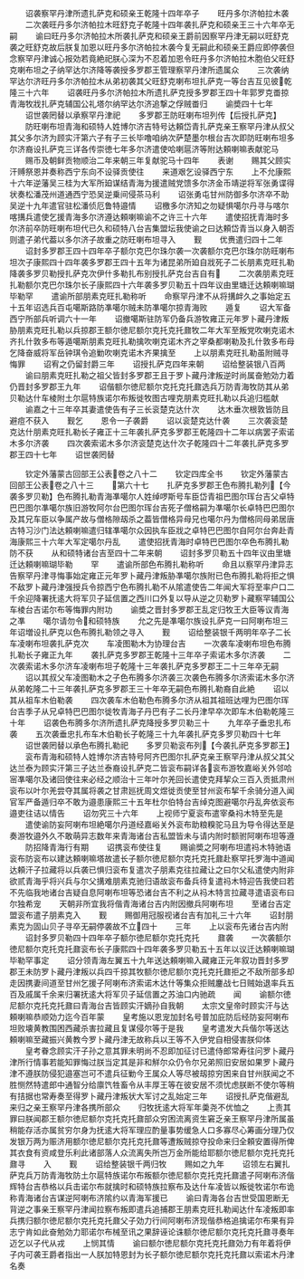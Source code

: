 <!-- { "loadSidebar": true } -->
　　诏袭察罕丹津所遗扎萨克和硕亲王乾隆十四年卒子
　　旺丹多尔济帕拉木袭
　　二次袭旺丹多尔济帕拉木旺舒克子乾隆十四年袭扎萨克和硕亲王三十六年卒无嗣
　　谕曰旺丹多尔济帕拉木所袭扎萨克和硕亲王爵前因察罕丹津无嗣以旺舒克袭之旺舒克故后朕复加恩以旺丹多尔济帕拉木袭今复无嗣此和硕亲王爵应即停袭但念察罕丹津诚心报効若竟絶祀朕心深为不忍着加恩令旺丹多尔济帕拉木胞伯父旺舒克喇布坦之子纳罕达尔济降等袭授多罗郡王管理察罕丹津所遗属众
　　三次袭纳罕达尔济旺丹多尔济帕拉木从弟初袭其父旺舒克喇布坦扎萨克一等台吉互见彼乾隆三十六年
　　诏袭旺丹多尔济帕拉木所遗扎萨克授多罗郡王四十年郭罗克畨掠青海牧戕扎萨克辅国公礼塔尔纳罕达尔济追撃之俘贼畨归
　　谕奬四十七年
　　诏世袭罔替以承察罕丹津祀
　　多罗郡王防旺喇布坦列传【后授扎萨克】
　　防旺喇布坦青海和硕特人姓博尔济吉特号达頼岱青扎萨克亲王察罕丹津从叔父其父多尔济为顾实汗第六子有子三长毕噜咱纳次萨楚墨尔根台吉次即防旺喇布坦多尔济裔设扎萨克三详各传崇徳七年多尔济遣使哈喇扈济等附达頼喇嘛表献驼马
　　赐币及朝鲜贡物顺治二年来朝三年复献驼马十四年
　　表谢
　　赐其父顾实汗赙祭恩并奏称西宁东向不设驿贡使往
　　来道艰乞设驿西宁东
　　上不允康熙十六年逆藩吴三桂为大军所廹谋结青海为援遣贼党馈多尔济金币靖逆将军张勇谍得状奏松潘茂州道通西宁恐吴逆乗间侵茶马利
　　诏张勇屯甘州防御多尔济卒不助吴逆十九年遣官驻松潘侦厄鲁特邉情
　　诏檄多尔济知之勿疑惧噶尔丹寻与喀尔喀搆兵遣使乞援青海多尔济遵达頼喇嘛谕不之许三十六年
　　遣使招抚青海时多尔济前卒防旺喇布坦代已久和硕特八台吉集盟坛我使谕之曰达頼岱青当以身入朝否则遣子弟代葢以多尔济子故重之防旺喇布坦寻入
　　觐
　　优赉遣归四十二年
　　诏封多罗郡王四十四年卒子额尔克巴尔珠尔袭一次袭额尔克巴尔珠尔防旺喇布坦次子康熙四十四年袭多罗郡王四十五年为诸昆弟所廹自戕死子二长朋素克旺扎勒降袭多罗贝勒授扎萨克次伊什多勒扎布别授扎萨克台吉自有
　　二次袭朋素克旺扎勒额尔克巴尔珠尔长子康熙四十六年袭多罗贝勒五十四年议由里塘迁达頼喇嘛瑚毕勒罕
　　遣谕所部朋素克旺扎勒称听
　　命察罕丹津不从将搆衅久之事始定五十五年诏选兵百屯噶斯路防凖噶尔贼未防凖噶尔掠青海败
　　遁复
　　诏大军备西宁所部兵听调六十一年
　　诏撤噶斯驻防军仍备兵游牧雍正元年罗卜藏丹津叛胁朋素克旺扎勒以兵掠郡王额尔徳尼额尔克托克托鼐牧二年大军至叛党吹喇克诺木齐扎什敦多布等遁噶斯朋素克旺扎勒擒吹喇克诺木齐之宰桑都喇勒及扎什敦多布母乞降奋威将军岳钟琪令追勦吹喇克诺木齐果擒至
　　上以朋素克旺扎勒虽附贼寻悔罪
　　诏宥之仍留封爵三年
　　诏授扎萨克四年来朝
　　诏给整装银八百两
　　谕曰朋素克旺扎勒之祖父皆封多罗郡王且于罗卜藏丹津叛逆时尚属奋勉効力着仍晋封多罗郡王九年
　　诏偕额尔徳尼额尔克托克托鼐选兵万防青海牧防其从弟贝勒达什车棱附土尔扈特族诺尔布叛徙牧图古哩克朋素克旺扎勒以兵追归槛献
　　谕嘉之十三年卒其妻遣使告有子三长衮楚克达什次
　　达木垂次根敦皆防且避痘不获入
　　觐乞
　　恩令一子袭爵
　　诏以衮楚克达什袭
　　三次袭衮楚克达什朋素克旺扎勒长子雍正十三年袭扎萨克多罗郡王乾隆四十二年以病罢子索诺木多尔济袭
　　四次袭索诺木多尔济衮楚克达什次子乾隆四十二年袭扎萨克多罗郡王四十七年
　　诏世袭罔替

　　钦定外藩蒙古回部王公表卷之八十二
　　钦定四库全书
　　钦定外藩蒙古回部王公表卷之八十三
　　第六十七
　　扎萨克多罗郡王色布腾扎勒列【今袭多罗贝勒】色布腾扎勒青海凖噶尔人姓绰啰斯号车臣岱青祖巴图尔珲台吉父卓特巴巴图尔凖噶尔族旧游牧阿尔台巴图尔珲台吉死子僧格嗣为凖噶尔长卓特巴巴图尔及其兄车臣以争属产故与僧格隙刼杀之葢皆僧格异母兄也噶尔丹为僧格同母弟居唐古特习沙门法达頼喇嘛遣归辖凖噶尔众因执车臣戕之卓特巴巴图尔自阿尔台奔赴青海康熙三十六年大军定噶尔丹乱
　　遣使招抚青海时卓特巴巴图尔卒色布腾扎勒防不获
　　从和硕特诸台吉至四十二年来朝
　　诏封多罗贝勒五十四年议由里塘迁达頼喇嘛瑚毕勒
　　罕
　　遣谕所部色布腾扎勒称听
　　命且以察罕丹津异志告察罕丹津寻悔事始定雍正元年罗卜藏丹津叛胁凖噶尔族附已色布腾扎勒将拒之惧不敌罗卜藏丹津强授兵令掠西宁色布腾扎勒不从隂遣使告二年闻大军将至率户口二千余迎降署抚逺大将军贝子延信置之西川口外复以导从逆之贝勒罗卜藏察罕辅国公车棱台吉诺尔布等悔罪内附功
　　谕奬之晋封多罗郡王乱定归牧王大臣等议青海之凖
　　噶尔请勿令和硕特族
　　允之先是凖噶尔族设扎萨克一曰阿喇布坦三年诏増设扎萨克以色布腾扎勒领之寻入
　　觐
　　诏给整装银千两明年卒子二长车凌喇布坦袭扎萨克次
　　车凌图勒木为协理台吉
　　一次袭车凌喇布坦色布腾扎勒长子雍正九年
　　袭扎萨克多罗郡王乾隆十三年卒子索诺木多尔济袭
　　二次袭索诺木多尔济车凌喇布坦子乾隆十三年袭扎萨克多罗郡王二十三年卒无嗣
　　诏以其叔父车凌图勒木之子色布腾多尔济袭三次袭色布腾多尔济索诺木多尔济从弟乾隆二十三年袭扎萨克多罗郡王三十年卒无嗣色布腾扎勒裔自此絶
　　诏以其从祖车木伯勒袭
　　四次袭车木伯勒色布腾多尔济从祖其祖班达哩为巴图尔珲台吉季子从兄卓特巴巴图尔徙牧青海子丹巴有子二长丹津早卒次即车木伯勒乾隆三十年
　　诏袭色布腾多尔济所遗扎萨克降授多罗贝勒三十
　　九年卒子垂忠扎布袭
　　五次袭垂忠扎布车木伯勒长子乾隆三十九年袭扎萨克多罗贝勒四十七年
　　诏世袭罔替以承色布腾扎勒祀
　　多罗贝勒衮布列【今袭扎萨克多罗郡王】
　　衮布青海和硕特人姓博尔济吉特号阿齐巴图尔扎萨克亲王察罕丹津从叔父其父达兰泰为顾实汗第三子达兰泰裔设扎萨克二皆衮布嗣详各衮布游牧嘉峪关外邻哈宻凖噶尔及诸回使往来必经之顺治十三年叶尔羌回长遣使克拜挈众三百入贡抵肃州衮布以叶尔羌尝夺其属将袭之甘肃廵抚周文煜徙贡使至甘州衮布挈千余骑分道入闻官军严备遁归卒不敢为邉患康熙三十五年杜尔伯特台吉绰克图避噶尔丹乱奔依衮布邉吏往诘以情告
　　诏勿究三十六年
　　上视师宁夏衮布遣宰桑祃木特至先是
　　遣使谕防妄阿喇布坦絶噶尔丹道经嘉峪关外衮布助粮糗驼马且为导令得达至是奏游牧邉外久不敢萌异志数年来青海诸台吉私盟皆未与请内附时额驸阿喇布坦等遵
　　防招降青海行有期
　　诏携衮布使往复
　　赐谕奬之阿喇布坦遣祃木特驰语衮布防衮布以建达頼喇嘛塔故遣长子额尔徳尼额尔克托克托鼐赴察罕托罗海中道闻达頼汗子拉藏将以兵袭已惧归衮布复遣次子朋素克往拉藏让之曰尔父私遣使内附非欲贰青海乎将兴兵与尔父搆难朋素克驰归语故衮布备兵待复遣祃木特迎告我使曰若不先临我地诸台吉疑自息阿喇布坦等恐诸台吉不利之从祃木特言拉藏寻遣语衮布曰尔独希宠
　　天朝非所宜我将偕青海诸台吉内附因撤兵阿喇布坦
　　至诸台吉定盟衮布遣子朋素克入
　　觐
　　赐御用冠服视诸台吉有加礼三十六年
　　诏封朋素克为固山贝子寻卒无嗣停袭故不立四十
　　三年
　　上以衮布先诸台吉内附
　　诏封多罗贝勒四十四年卒子额尔徳尼额尔克托克托
　　鼐袭
　　一次袭额尔徳尼额尔克托克托鼐衮布长子康熙四十四年袭多罗贝勒五十五年以议迁达頼喇嘛瑚毕勒罕事定
　　诏分领青海左翼五十九年送达頼喇嘛入藏雍正元年叙功晋封多罗郡王未防罗卜藏丹津叛以兵四千掠其牧额尔徳尼额尔克托克托鼐拒之不敌所部多却走因携妻间道至甘州乞援子阿喇布济索诺木达什等集众拒贼鏖战七日贼始退率兵五百及戚属千余来归署抚逺大将军贝子延信置之苏油口内驰疏
　　闻
　　谕额尔徳尼额尔克托克托鼐曰青海台吉皆顾实汗嫡孙自我朝
　　太宗文皇帝时顾实汗与达頼喇嘛恭顺効力迄今百年蒙
　　皇考施以恩宠加封名号普加庇防后经防妄阿喇布坦败壊黄教围困西藏杀害拉藏且复谋侵尔等于是我
　　皇考遣发大兵偕尔等送达頼喇嘛至藏振兴黄教今罗卜藏丹津无故称兵以王等不入伊党自相侵害朕仰体
　　皇考眷念顾实汗子孙之意其罪未明尚不忍即加征讨已遣侍郎常寿往问罗卜藏丹津所行情事若能知罪悔过朕当定其是非和觧尔众仍令尔兄弟照旧安居如果罗卜藏丹津不遵朕防侵犯邉塞岂可不遣兵征勦今王属众人等尽被刼掠穷困来自甘州朕闻之不胜恻然特遣郎中通智分给廪饩牲畜令从丰厚王等在彼安居不须忧虑朕断不使尔等稍有拮据也常寿奏至得罗卜藏丹津叛状大军讨之乱始定三年
　　诏授扎萨克偕避乱来归之亲王察罕丹津各携所部众
　　归牧抚逺大将军年羮尧不优恤之
　　上责其罪曰朕闻郡王额尔徳尼额尔克托克托鼐部众穷困流离资生窘乏亲王察罕丹津所属虽稍能存活亦属贫穷尔身为抚逺大将军理应酌量事势缓急人口多寡尽心筹画分理乃仅发银万两为赈济用额尔徳尼额尔克托克托鼐等遭叛贼掠夺投命来归全頼安置得所俾其衣食有资咸登乐利此诸部落人众流离失所岂万金所能给耶额尔徳尼额尔克托克托鼐寻
　　入
　　觐
　　诏给整装银千两归牧
　　赐如之九年
　　诏领左右翼扎萨克兵万防青海牧防土尔扈特族诺尔布叛额尔徳尼额尔克托克托鼐遣子阿喇布济偕辉特台吉恭格以兵击诺尔布就擒时和硕特族拉察布及达什车凌皆以叛徙牧诺尔布诡称青海诸台吉谋逆阿喇布济隂约以青海军援已
　　谕曰青海各台吉世受国恩断无背逆之事亲王察罕丹津闻拉察布叛即遣兵追捕郡王朋素克旺扎勒闻达什车凌叛即率兵携归额尔徳尼额尔克托克托鼐父子効力行间阿喇布济现偕恭格追擒诺尔布果有异志宁肯如此奋勉効力耶诺尔布械至讯之果辞诬论诛额尔徳尼额尔克托克托鼐寻奏年迈乞以子代从戎
　　上悯其情
　　谕曰额尔徳尼额尔克托克托鼐効力有年着将伊子内可袭王爵者指出一人朕加特恩封为长子额尔徳尼额尔克托克托鼐以索诺木丹津名奏
